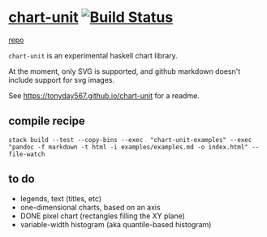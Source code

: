 
[chart-unit](https://tonyday567.github.io/chart-unit) [![Build Status](https://travis-ci.org/tonyday567/chart-unit.png)](https://travis-ci.org/tonyday567/chart-unit)
===

[repo](https://tonyday567.github.com/chart-unit)

`chart-unit` is an experimental haskell chart library.  

At the moment, only SVG is supported, and github markdown doesn't include support for svg images.

See https://tonyday567.github.io/chart-unit for a readme.

compile recipe
--------

~~~
stack build --test --copy-bins --exec  "chart-unit-examples" --exec "pandoc -f markdown -t html -i examples/examples.md -o index.html" --file-watch
~~~

to do
---

- legends, text (titles, etc)
- one-dimensional charts, based on an axis
- DONE pixel chart (rectangles filling the XY plane)
- variable-width histogram (aka quantile-based histogram)
